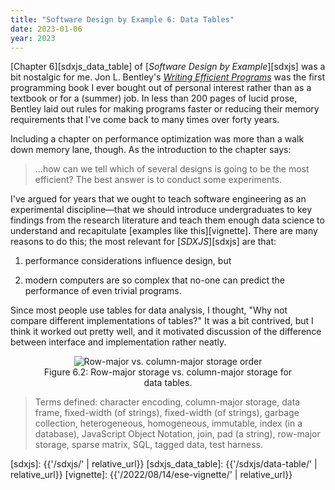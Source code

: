 ```yaml
---
title: "Software Design by Example 6: Data Tables"
date: 2023-01-06
year: 2023
---
```


[Chapter 6][sdxjs_data_table] of [*Software Design by Example*][sdxjs] was a bit nostalgic for me.
Jon L. Bentley's [*Writing Efficient Programs*][efficient] was the first programming book I ever bought out of personal interest
rather than as a textbook or for a (summer) job.
In less than 200 pages of lucid prose,
Bentley laid out rules for making programs faster or reducing their memory requirements
that I've come back to many times over forty years.

Including a chapter on performance optimization was more than a walk down memory lane, though.
As the introduction to the chapter says:

> …how can we tell which of several designs is going to be the most efficient?
> The best answer is to conduct some experiments.

I've argued for years that we ought to teach software engineering as an experimental discipline—that we should
introduce undergraduates to key findings from the research literature
and teach them enough data science to understand and recapitulate [examples like this][vignette].
There are many reasons to do this;
the most relevant for [*SDXJS*][sdxjs] are that:

1.  performance considerations influence design, but

2.  modern computers are so complex that no-one can predict the performance of even trivial programs.

Since most people use tables for data analysis,
I thought, "Why not compare different implementations of tables?"
It was a bit contrived,
but I think it worked out pretty well,
and it motivated discussion of the difference between interface and implementation rather neatly.

<figure id="data-table-storage-order" align="center">
  <img src="{{'/sdxjs/data-table//storage-order.svg' | relative_url}}" alt="Row-major vs. column-major storage order"/>
  <figcaption>Figure 6.2: Row-major storage vs. column-major storage for data tables.</figcaption>
</figure>

> Terms defined: character encoding, column-major storage, data frame, fixed-width (of strings), fixed-width (of strings), garbage collection, heterogeneous, homogeneous, immutable, index (in a database), JavaScript Object Notation, join, pad (a string), row-major storage, sparse matrix, SQL, tagged data, test harness.

[efficient]: https://www.goodreads.com/book/show/128599.Writing_Efficient_Programs
[sdxjs]: {{'/sdxjs/' | relative_url}}
[sdxjs_data_table]: {{'/sdxjs/data-table/' | relative_url}}
[vignette]: {{'/2022/08/14/ese-vignette/' | relative_url}}
